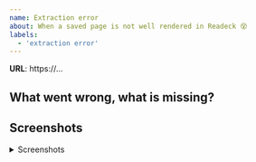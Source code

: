 ```yaml
---
name: Extraction error
about: When a saved page is not well rendered in Readeck 😵
labels:
  - 'extraction error'
---
```


**URL**: https://…

## What went wrong, what is missing?


## Screenshots

<details>
<summary>Screenshots</summary>

- (if you have screenshots, please paste them here. If not, you can delete from `<details>` to `</detail>`)

</details>
